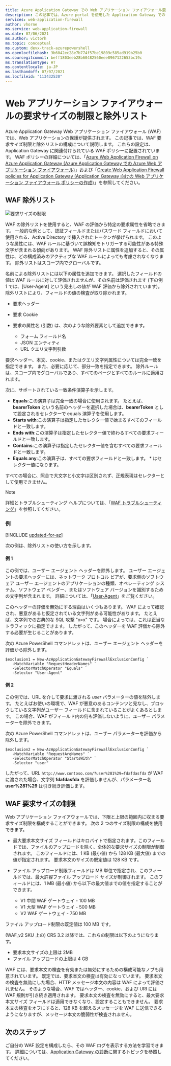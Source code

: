 ```yaml
---
title: Azure Application Gateway での Web アプリケーション ファイアウォール要求サイズ制限と除外リスト - Azure portal
description: この記事では、Azure portal を使用した Application Gateway での Web アプリケーション ファイアウォールの要求サイズの制限と除外リストの構成について説明します。
services: web-application-firewall
author: vhorne
ms.service: web-application-firewall
ms.date: 07/06/2021
ms.author: victorh
ms.topic: conceptual
ms.custom: devx-track-azurepowershell
ms.openlocfilehash: 3b6042ec28e7b774f57be19809c585ad919b25b0
ms.sourcegitcommit: beff1803eeb28b60482560eee8967122653bc19c
ms.translationtype: HT
ms.contentlocale: ja-JP
ms.lasthandoff: 07/07/2021
ms.locfileid: "113432520"
---
```

# <a name="web-application-firewall-request-size-limits-and-exclusion-lists"></a>Web アプリケーション ファイアウォールの要求サイズの制限と除外リスト

Azure Application Gateway Web アプリケーション ファイアウォール (WAF) では、Web アプリケーションの保護が提供されます。 この記事では、WAF 要求サイズ制限と除外リストの構成について説明します。 これらの設定は、Application Gateway に関連付けられている WAF ポリシーに配置されています。 WAF ポリシーの詳細については、「[Azure Web Application Firewall on Azure Application Gateway (Azure Application Gateway での Azure Web アプリケーション ファイアウォール)](ag-overview.md)」および「[Create Web Application Firewall policies for Application Gateway (Application Gateway 向けの Web アプリケーション ファイアウォール ポリシーの作成)](create-waf-policy-ag.md)」を参照してください。

## <a name="waf-exclusion-lists"></a>WAF 除外リスト

![要求サイズの制限](../media/application-gateway-waf-configuration/waf-policy.png)

WAF の除外リストを使用すると、WAF の評価から特定の要求属性を省略できます。 一般的な例として、認証フィールドまたはパスワード フィールドにおいて使用される、Active Directory で挿入されたトークンが挙げられます。 このような属性には、WAF ルールに基づいて誤検知をトリガーする可能性がある特殊文字が含まれる傾向があります。 WAF 除外リストに属性を追加すると、その属性は、どの構成済みのアクティブな WAF ルールによっても考慮されなくなります。 除外リストはスコープ内でグローバルです。

名前による除外リストには以下の属性を追加できます。 選択したフィールドの値は WAF ルールに対して評価されませんが、その名前は評価されます (下の例 1 では、[User-Agent] という見出しの値が WAF 評価から除外されています)。 除外リストにより、フィールドの値の検査が取り除かれます。

* 要求ヘッダー
* 要求 Cookie
* 要求の属性名 (引数) は、次のような除外要素として追加できます。

   * フォーム フィールド名
   * JSON エンティティ
   * URL クエリ文字列引数

要求ヘッダー、本文、cookie、またはクエリ文字列属性については完全一致を指定できます。  また、必要に応じて、部分一致を指定できます。 除外ルールは、スコープ内でグローバルであり、すべてのページとすべてのルールに適用されます。

次に、サポートされている一致条件演算子を示します。

- **Equals**:この演算子は完全一致の場合に使用されます。 たとえば、**bearerToken** という名前のヘッダーを選択した場合は、**bearerToken** として設定されるセレクターで equals 演算子を使用します。
- **Starts with**:この演算子は指定したセレクター値で始まるすべてのフィールドと一致します。
- **Ends with**:この演算子は指定したセレクター値で終わるすべての要求フィールドと一致します。
- **Contains**:この演算子は指定したセレクター値を含むすべての要求フィールドと一致します。
- **Equals any**:この演算子は、すべての要求フィールドと一致します。 * はセレクター値になります。

すべての場合に、照合で大文字と小文字は区別されず、正規表現はセレクターとして使用できません。

> [!NOTE]
> 詳細とトラブルシューティング ヘルプについては、「[WAF トラブルシューティング](web-application-firewall-troubleshoot.md)」を参照してください。

### <a name="examples"></a>例

[!INCLUDE [updated-for-az](../../../includes/updated-for-az.md)]

次の例は、除外リストの使い方を示します。

#### <a name="example-1"></a>例 1

この例では、ユーザー エージェント ヘッダーを除外します。 ユーザー エージェントの要求ヘッダーには、ネットワーク プロトコル ピアが、要求側のソフトウェア ユーザー エージェントのアプリケーションの種類、オペレーティング システム、ソフトウェア ベンダー、またはソフトウェア バージョンを識別するための文字列が含まれます。 詳細については、「[User-Agent](https://developer.mozilla.org/en-US/docs/Web/HTTP/Headers/User-Agent)」をご覧ください。

このヘッダーの評価を無効にする理由はいくつもあります。 WAF によって確認され、悪意があると仮定されている文字列がある可能性があります。 たとえば、文字列での古典的な SQL 攻撃 "x=x" です。 場合によっては、これは正当なトラフィックに指定できます。 したがって、このヘッダーを WAF 評価から除外する必要が生じることがあります。

次の Azure PowerShell コマンドレットは、ユーザー エージェント ヘッダーを評価から除外します。

```azurepowershell
$exclusion1 = New-AzApplicationGatewayFirewallExclusionConfig `
   -MatchVariable "RequestHeaderNames" `
   -SelectorMatchOperator "Equals" `
   -Selector "User-Agent"
```
#### <a name="example-2"></a>例 2

この例では、URL を介して要求に渡される *user* パラメーターの値を除外します。 たとえばお使いの環境で、WAF が悪意のあるコンテンツと見なし、ブロックしている文字列がユーザー フィールドに含まれていることがよくあるとします。  この場合、WAF がフィールド内の何も評価しないように、ユーザー パラメーターを除外できます。

次の Azure PowerShell コマンドレットは、ユーザー パラメーターを評価から除外します。

```azurepowershell
$exclusion2 = New-AzApplicationGatewayFirewallExclusionConfig `
   -MatchVariable "RequestArgNames" `
   -SelectorMatchOperator "StartsWith" `
   -Selector "user"
```
したがって、URL `http://www.contoso.com/?user%281%29=fdafdasfda` が WAF に渡された場合、文字列 **fdafdasfda** を評価しませんが、パラメーター名 **user%281%29** は引き続き評価します。 

## <a name="waf-request-size-limits"></a>WAF 要求サイズの制限



Web アプリケーション ファイアウォールでは、下限と上限の範囲内に収まる要求サイズ制限を構成することができます。 次の 2 つのサイズ制限の構成を使用できます。

- 最大要求本文サイズ フィールドはキロバイトで指定されます。このフィールドでは、ファイルのアップロードを除く、全体的な要求サイズの制限が制御されます。 このフィールドには、1 KB (最小値) から 128 KB (最大値) までの値が指定されます。 要求本文のサイズの既定値は 128 KB です。
- ファイル アップロード制限フィールドは MB 単位で指定され、このフィールドでは、最大許容ファイル アップロード サイズが制御されます。 このフィールドには、1 MB (最小値) から以下の最大値までの値を指定することができます。

   - V1 中間 WAF ゲートウェイ - 100 MB
   - V1 大型 WAF ゲートウェイ - 500 MB
   - V2 WAF ゲートウェイ - 750 MB 

ファイル アップロード制限の既定値は 100 MB です。

(WAF_v2 SKU 上の) CRS 3.2 以降では、これらの制限は以下のようになります。
   
   - 要求本文サイズの上限は 2MB
   - ファイル アップロードの上限は 4 GB 

WAF には、要求本文の検査を有効または無効にするための構成可能なノブも用意されています。 既定では、要求本文の検査は有効になっています。 要求本文の検査を無効にした場合、HTTP メッセージ本文の内容は WAF によって評価されません。 そのような場合、WAF ではヘッダー、cookie、および URI には WAF 規則が引き続き適用されます。 要求本文の検査を無効にすると、最大要求本文サイズ フィールドは適用できなくなり、設定することもできません。 要求本文の検査をオフにすると、128 KB を超えるメッセージを WAF に送信できるようになりますが、メッセージ本文の脆弱性が検査されません。

## <a name="next-steps"></a>次のステップ

ご自分の WAF 設定を構成したら、その WAF ログを表示する方法を学習できます。 詳細については、[Application Gateway の診断](../../application-gateway/application-gateway-diagnostics.md#diagnostic-logging)に関するトピックを参照してください。
